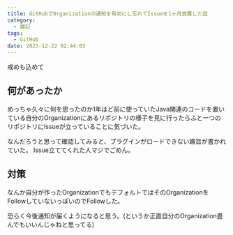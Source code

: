 ```yaml
---
title: GitHubでOrganizationの通知を有効にし忘れてIssueを1ヶ月放置した話
category:
  - 雑記
tags:
  - GitHub
date: 2023-12-22 02:44:03
---
```


戒めも込めて

## 何があったか

めっちゃ久々に何を思ったのか1年ほど前に使っていたJava関連のコードを置いている自分のOrganizationにあるリポジトリの様子を見に行ったらふと一つのリポジトリにIssueが立っていることに気づいた。

なんだろうと思って確認してみると、プラグインがロードできない趣旨が書かれていた。 Issue立ててくれた人マジでごめん。

## 対策

なんか自分が作ったOrganizationでもデフォルトではそのOrganizationをFollowしていないっぽいのでFollowした。

恐らく今後通知が届くようになると思う。(というか正直自分のOrganization畳んでもいいんじゃねと思ってる)